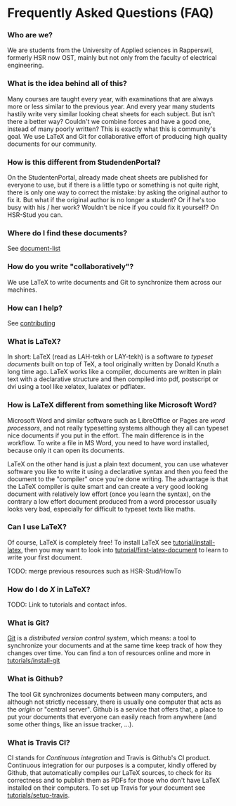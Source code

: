 # Frequently Asked Questions (FAQ)

### Who are we?

We are students from the University of Applied sciences in Rapperswil, formerly HSR now OST, mainly but not only from the faculty of electrical engineering.

### What is the idea behind all of this?

Many courses are taught every year, with examinations that are always more or less similar to the previous year. And every year many students hastily write very similar looking cheat sheets for each subject. But isn't there a better way? Couldn't we combine forces and have a good one, instead of many poorly written? This is exactly what this is community's goal. We use LaTeX and Git for collaborative effort of producing high quality documents for our community.

### How is this different from StudendenPortal?

On the StudentenPortal, already made cheat sheets are published for everyone to use, but if there is a little typo or something is not quite right, there is only one way to correct the mistake: by asking the original author to fix it.
But what if the original author is no longer a student? Or if he's too busy with his / her work? Wouldn't be nice if you could fix it yourself? On HSR-Stud you can.

### Where do I find these documents?

See [document-list](document-list.md)

### How do you write "collaboratively"?

We use LaTeX to write documents and Git to synchronize them across our machines.

### How can I help?

See [contributing](contributing.md)

### What is LaTeX?

In short: LaTeX (read as LAH-tekh or LAY-tekh) is a software *to typeset documents* built on top of TeX, a tool originally written by Donald Knuth a long time ago. LaTeX works like a compiler, documents are written in plain text with a declarative structure and then compiled into pdf, postscript or dvi using a tool like xelatex, lualatex or pdflatex.

### How is LaTeX different from something like Microsoft Word?

Microsoft Word and similar software such as LibreOffice or Pages are *word processors*, and not really typesetting systems although they all can typeset nice documents if you put in the effort. The main difference is in the workflow. To write a file in MS Word, you need to have word installed, because only it can open its documents.

LaTeX on the other hand is just a plain text document, you can use whatever software you like to write it using a declarative syntax and then you feed the document to the "compiler" once you're done writing. The advantage is that the LaTeX compiler is quite smart and can create a very good looking document with relatively low effort (once you learn the syntax), on the contrary a low effort document produced from a word processor usually looks very bad, especially for difficult to typeset texts like maths.

### Can I use LaTeX?

Of course, LaTeX is completely free! To install LaTeX see [tutorial/install-latex](./tutorial/install-latex.md), then you may want to look into [tutorial/first-latex-document](./tutorial/first-latex-document.md) to learn to write your first document.

TODO: merge previous resources such as HSR-Stud/HowTo

### How do I do *X* in LaTeX?

TODO: Link to tutorials and contact infos.

### What is Git?

[Git](https://git-scm.org) is a *distributed version control system*, which means: a tool to synchronize your documents and at the same time keep track of how they changes over time. You can find a ton of resources online and more in [tutorials/install-git](./tutorials/install-git.md)

### What is Github?

The tool Git synchronizes documents between many computers, and although not strictly necessary, there is usually one computer that acts as the *origin* or "central server". Github is a service that offers that, a place to put your documents that everyone can easily reach from anywhere (and some other things, like an issue tracker, ...).

### What is Travis CI?

CI stands for *Continuous integration* and Travis is Github's CI product. Continuous integration for our purposes is a computer, kindly offered by Github, that automatically compiles our LaTeX sources, to check for its correctness and to publish them as PDFs for those who don't have LaTeX installed on their computers. To set up Travis for your document see [tutorials/setup-travis](./tutorial/setup-travis.md).
